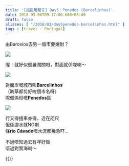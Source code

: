 ```yaml
---
title: '[抱抱葡萄牙] Day5：Penedos (Barcelinhos)'
date: 2018-03-06T09:17:00.000+08:00
draft: false
aliases: [ "/2018/03/day5penedos-barcelinhos.html" ]
tags : [travel - Portugal]
---
```


由Barcelos去另一個市要幾耐？  

![](/images/portugal5f.jpg)

喔！就好似個羅湖關咁，對面就係㗎喇～  

![](/images/portugal5f1.jpg)

對面岸嘅城市叫**Barcelinhos**  
（啲草都剪好咗個市名呀）  
呢個係佢嘅**Penedos**區  

![](/images/portugal5f2.jpg)

行又得揸車亦得，近在咫尺  
但係游水就NG喇  
條**rio Cávado**嘅水流都幾急吓...  
  
不過唔知過去有咩好做  
唔過對面海喇～  
  

{{<portugal>}}  
